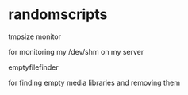 # randomscripts

tmpsize monitor

  for monitoring my /dev/shm on my server

emptyfilefinder

  for finding empty media libraries and removing them
